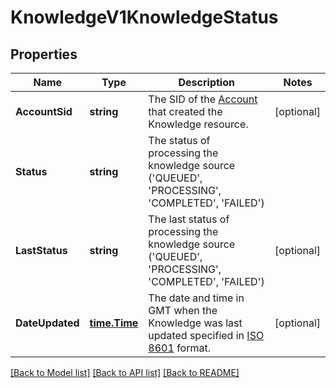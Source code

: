 # KnowledgeV1KnowledgeStatus

## Properties

Name | Type | Description | Notes
------------ | ------------- | ------------- | -------------
**AccountSid** | **string** | The SID of the [Account](https://www.twilio.com/docs/iam/api/account) that created the Knowledge resource. |[optional] 
**Status** | **string** | The status of processing the knowledge source ('QUEUED', 'PROCESSING', 'COMPLETED', 'FAILED') |
**LastStatus** | **string** | The last status of processing the knowledge source ('QUEUED', 'PROCESSING', 'COMPLETED', 'FAILED') |[optional] 
**DateUpdated** | [**time.Time**](time.Time.md) | The date and time in GMT when the Knowledge was last updated specified in [ISO 8601](https://en.wikipedia.org/wiki/ISO_8601) format. |[optional] 

[[Back to Model list]](../README.md#documentation-for-models) [[Back to API list]](../README.md#documentation-for-api-endpoints) [[Back to README]](../README.md)


